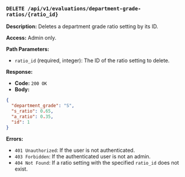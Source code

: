 ### `DELETE /api/v1/evaluations/department-grade-ratios/{ratio_id}`

**Description:** Deletes a department grade ratio setting by its ID.

**Access:** Admin only.

**Path Parameters:**

- `ratio_id` (required, integer): The ID of the ratio setting to delete.

**Response:**

- **Code:** `200 OK`
- **Body:**

```json
{
  "department_grade": "S",
  "s_ratio": 0.65,
  "a_ratio": 0.35,
  "id": 1
}
```

**Errors:**

- `401 Unauthorized`: If the user is not authenticated.
- `403 Forbidden`: If the authenticated user is not an admin.
- `404 Not Found`: If a ratio setting with the specified `ratio_id` does not exist.
